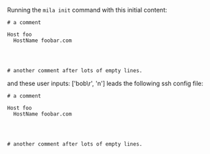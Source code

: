 Running the `mila init` command with this initial content:

```
# a comment

Host foo
  HostName foobar.com




# another comment after lots of empty lines.

```

and these user inputs: ['bob\r', 'n']
leads the following ssh config file:

```
# a comment

Host foo
  HostName foobar.com




# another comment after lots of empty lines.

```